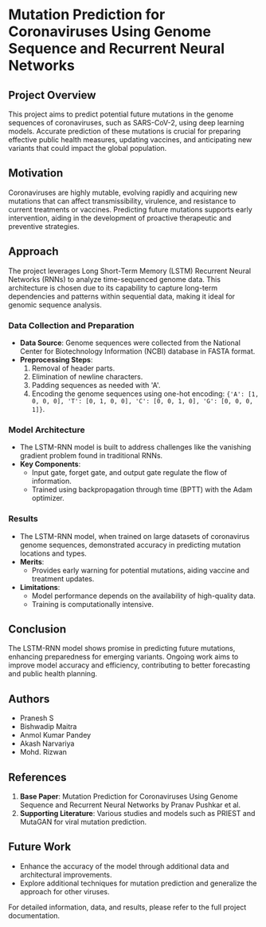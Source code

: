 # Mutation Prediction for Coronaviruses Using Genome Sequence and Recurrent Neural Networks

## Project Overview
This project aims to predict potential future mutations in the genome sequences of coronaviruses, such as SARS-CoV-2, using deep learning models. Accurate prediction of these mutations is crucial for preparing effective public health measures, updating vaccines, and anticipating new variants that could impact the global population.

## Motivation
Coronaviruses are highly mutable, evolving rapidly and acquiring new mutations that can affect transmissibility, virulence, and resistance to current treatments or vaccines. Predicting future mutations supports early intervention, aiding in the development of proactive therapeutic and preventive strategies.

## Approach
The project leverages Long Short-Term Memory (LSTM) Recurrent Neural Networks (RNNs) to analyze time-sequenced genome data. This architecture is chosen due to its capability to capture long-term dependencies and patterns within sequential data, making it ideal for genomic sequence analysis.

### Data Collection and Preparation
- **Data Source**: Genome sequences were collected from the National Center for Biotechnology Information (NCBI) database in FASTA format.
- **Preprocessing Steps**:
  1. Removal of header parts.
  2. Elimination of newline characters.
  3. Padding sequences as needed with 'A'.
  4. Encoding the genome sequences using one-hot encoding: `{'A': [1, 0, 0, 0], 'T': [0, 1, 0, 0], 'C': [0, 0, 1, 0], 'G': [0, 0, 0, 1]}`.

### Model Architecture
- The LSTM-RNN model is built to address challenges like the vanishing gradient problem found in traditional RNNs.
- **Key Components**:
  - Input gate, forget gate, and output gate regulate the flow of information.
  - Trained using backpropagation through time (BPTT) with the Adam optimizer.

### Results
- The LSTM-RNN model, when trained on large datasets of coronavirus genome sequences, demonstrated accuracy in predicting mutation locations and types.
- **Merits**:
  - Provides early warning for potential mutations, aiding vaccine and treatment updates.
- **Limitations**:
  - Model performance depends on the availability of high-quality data.
  - Training is computationally intensive.

## Conclusion
The LSTM-RNN model shows promise in predicting future mutations, enhancing preparedness for emerging variants. Ongoing work aims to improve model accuracy and efficiency, contributing to better forecasting and public health planning.

## Authors
- Pranesh S
- Bishwadip Maitra
- Anmol Kumar Pandey
- Akash Narvariya
- Mohd. Rizwan

## References
1. **Base Paper**: Mutation Prediction for Coronaviruses Using Genome Sequence and Recurrent Neural Networks by Pranav Pushkar et al.
2. **Supporting Literature**: Various studies and models such as PRIEST and MutaGAN for viral mutation prediction.

## Future Work
- Enhance the accuracy of the model through additional data and architectural improvements.
- Explore additional techniques for mutation prediction and generalize the approach for other viruses.



For detailed information, data, and results, please refer to the full project documentation.

